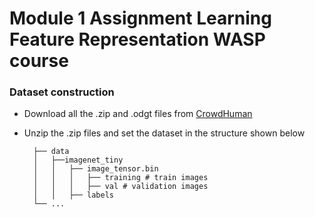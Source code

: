 # Module 1 Assignment Learning Feature Representation WASP course 

### Dataset construction

- Download all the .zip and .odgt files from [CrowdHuman](https://www.crowdhuman.org/) 
- Unzip the .zip files and set the dataset in the structure shown below

        ├── data
        │   ├──imagenet_tiny
        │   │   ├── image_tensor.bin        
        │   │   │   ├── training # train images
        │   │   │   ├── val # validation images
        │   │   ├── labels       
        └── ...
